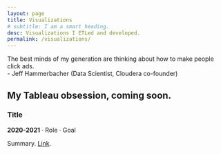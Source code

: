 ```yaml
---
layout: page
title: Visualizations
# subtitle: I am a smart heading.
desc: Visualizations I ETLed and developed.
permalink: /visualizations/
---
```


<div class="pretty-links">

<div class="lead lead-about"> The best minds of my generation are thinking about how to make people click ads.
    <br>- Jeff Hammerbacher (Data Scientist, Cloudera co-founder)
</div>

<!-- {::nomarkdown} 
<figure class="site-profile">
    <img src="{{ site.baseurl }}/assets/img/profile.png">
</figure>
{:/} -->

My Tableau obsession, coming soon.
---


### Title

**2020-2021** · Role · Goal

Summary. [Link](http://forlink/). 

